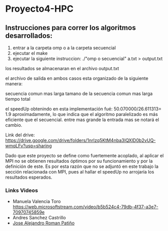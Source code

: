 # Proyecto4-HPC
## Instrucciones para correr los algoritmos desarrollados:

1. entrar a la carpeta omp o a la carpeta secuencial
2. ejecutar el make
3. ejecutar la siguiente instruccion: ./"omp o secuencial" a.txt > output.txt

los resultados se almacenaran en el archivo output.txt

el archivo de salida en ambos casos esta organizado de la siguiente manera:

secuencia comun mas larga
tamano de la secuencia comun mas larga
tiempo total

el speedUp obtenindo en esta implementación fué: 50.070000/26.611313= 1.9 aproximadamente, lo que indica que el algoritmo paralelizado es más eficiente que el secuencial. entre mas grande la entrada mas se notará el cambio.

Link del drive: https://drive.google.com/drive/folders/1nrIzq5KtM4nba3IQXlD0b2vUQ-wmqLFv?usp=sharing

Dado que este proyecto se define como fuertemente acoplado, al aplicar el MPI no se obtienen resultados óptimos por su funcionamiento y por la definición de este. Es por esta razón que no se adjuntó en este trabajo la sección relacionada con MPI, pues al hallar el speedUp no arrojaría los resultados esperados.

### Links Videos
- Manuela Valencia Toro https://web.microsoftstream.com/video/b5b524c4-79db-4f37-a3e7-70970745859e
- Andres Sanchez Castrillo
- [Jose Alejandro Roman Patiño](https://web.microsoftstream.com/video/931cdfb2-6f9a-4171-bf0a-2733cef82bdc)
